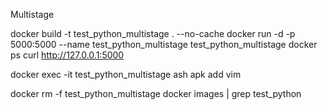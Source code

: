Multistage

docker build -t test_python_multistage . --no-cache
docker run -d -p 5000:5000 --name test_python_multistage test_python_multistage 
docker ps
curl http://127.0.0.1:5000 

docker exec -it test_python_multistage ash
apk add vim

docker rm -f test_python_multistage
docker images | grep test_python 